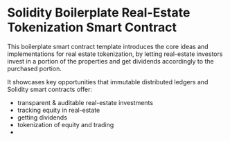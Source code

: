 # Solidity Boilerplate Real-Estate Tokenization Smart Contract

This boilerplate smart contract template introduces the core ideas and implementations for real estate tokenization, by letting real-estate investors invest in a portion of the properties and get dividends accordingly to the purchased portion.

It showcases key opportunities that immutable distributed ledgers and Solidity smart contracts offer: 
* transparent & auditable real-estate investments
* tracking equity in real-estate
* getting dividends
* tokenization of equity and trading
* 
